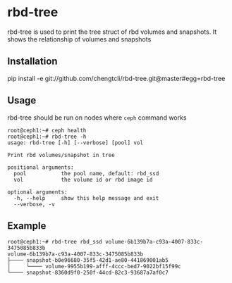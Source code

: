# rbd-tree

rbd-tree is used to print the tree struct of rbd volumes and snapshots.
It shows the relationship of volumes and snapshots

## Installation

pip install -e git://github.com/chengtcli/rbd-tree.git@master#egg=rbd-tree

## Usage

rbd-tree should be run on nodes where `ceph` command works

```
root@ceph1:~# ceph health
root@ceph1:~# rbd-tree -h
usage: rbd-tree [-h] [--verbose] [pool] vol

Print rbd volumes/snapshot in tree

positional arguments:
  pool           the pool name, default: rbd_ssd
  vol            the volume id or rbd image id

optional arguments:
  -h, --help     show this help message and exit
  --verbose, -v
```

## Example

```
root@ceph1:~# rbd-tree rbd_ssd volume-6b139b7a-c93a-4007-833c-3475085b833b
volume-6b139b7a-c93a-4007-833c-3475085b833b
├──── snapshot-b0e96680-35f5-42d1-ae80-441869001ab5
│     └──── volume-9955b199-afff-4ccc-bed7-9022bf15f99c
└──── snapshot-8360d9f0-250f-44cd-82c3-93687a7af0c7
```
